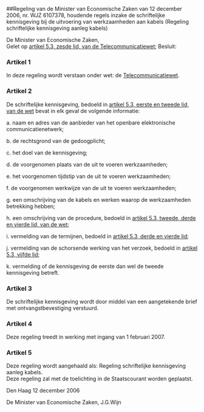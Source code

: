 <meta http-equiv='Content-Type' content='text/html; charset=utf-8' />

##Regeling van de Minister van Economische Zaken van 12 december 2006, nr. WJZ 6107378, houdende regels inzake de schriftelijke kennisgeving bij de uitvoering van werkzaamheden aan kabels (Regeling schriftelijke kennisgeving aanleg kabels)

De Minister van Economische Zaken,  
Gelet op [artikel 5.3, zesde lid, van de Telecommunicatiewet](../../../../../../../wet/telecommunicatiewet/BWBR0009950/README.md);
Besluit:    

### Artikel  1  

In deze regeling wordt verstaan onder wet: de [Telecommunicatiewet](../../../../../../../wet/telecommunicatiewet/BWBR0009950/README.md).  

### Artikel  2  

De schriftelijke kennisgeving, bedoeld in [artikel 5.3, eerste en tweede lid, van de wet](../../../../../../../wet/telecommunicatiewet/BWBR0009950/README.md) bevat in elk geval de volgende informatie: 

a. naam en adres van de aanbieder van het openbare elektronische communicatienetwerk;  

b. de rechtsgrond van de gedoogplicht;  

c. het doel van de kennisgeving;  

d. de voorgenomen plaats van de uit te voeren werkzaamheden;  

e. het voorgenomen tijdstip van de uit te voeren werkzaamheden;  

f. de voorgenomen werkwijze van de uit te voeren werkzaamheden;  

g. een omschrijving van de kabels en werken waarop de werkzaamheden betrekking hebben;  

h. een omschrijving van de procedure, bedoeld in [artikel 5.3, tweede, derde en vierde lid, van de wet](../../../../../../../wet/telecommunicatiewet/BWBR0009950/README.md);  

i. vermelding van de termijnen, bedoeld in [artikel 5.3, derde en vierde lid](../../../../../../../wet/telecommunicatiewet/BWBR0009950/README.md);  

j. vermelding van de schorsende werking van het verzoek, bedoeld in [artikel 5.3, vijfde lid](../../../../../../../wet/telecommunicatiewet/BWBR0009950/README.md);  

k. vermelding of de kennisgeving de eerste dan wel de tweede kennisgeving betreft.    

### Artikel  3  

De schriftelijke kennisgeving wordt door middel van een aangetekende brief met ontvangstbevestiging verstuurd.  

### Artikel  4  

Deze regeling treedt in werking met ingang van 1 februari 2007.  

### Artikel  5  

Deze regeling wordt aangehaald als: Regeling schriftelijke kennisgeving aanleg kabels.  
Deze regeling zal met de toelichting in de Staatscourant worden geplaatst.   

Den Haag 
12 december 2006   

De 
Minister van Economische Zaken, 
J.G.Wijn   

